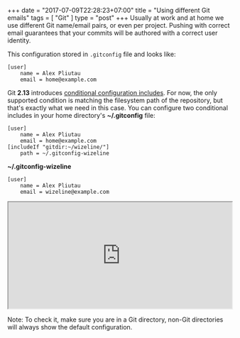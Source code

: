 +++
date = "2017-07-09T22:28:23+07:00"
title = "Using different Git emails"
tags = [ "Git" ]
type = "post"
+++
Usually at work and at home we use different Git name/email pairs, or even per project. Pushing with correct email guarantees that your commits will be authored with a correct user identity.

This configuration stored in `.gitconfig` file and looks like:
```
[user]
    name = Alex Pliutau
    email = home@example.com
```

Git **2.13** introduces [conditional configuration includes](https://git-scm.com/docs/git-config#_includes). For now, the only supported condition is matching the filesystem path of the repository, but that's exactly what we need in this case. You can configure two conditional includes in your home directory's **~/.gitconfig** file:

```
[user]
    name = Alex Pliutau
    email = home@example.com
[includeIf "gitdir:~/wizeline/"]
    path = ~/.gitconfig-wizeline
```

**~/.gitconfig-wizeline**
```
[user]
    name = Alex Pliutau
    email = wizeline@example.com
```

<iframe src="http://showterm.io/9a748f5bfbc041f2d1a2b" width="100%" height="240">
</iframe>

Note: To check it, make sure you are in a Git directory, non-Git directories will always show the default configuration.

